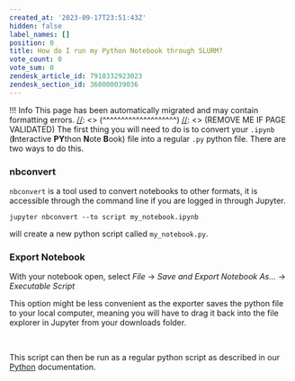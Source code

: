 ```yaml
---
created_at: '2023-09-17T23:51:43Z'
hidden: false
label_names: []
position: 0
title: How do I run my Python Notebook through SLURM?
vote_count: 0
vote_sum: 0
zendesk_article_id: 7918332923023
zendesk_section_id: 360000039036
---
```



[//]: <> (REMOVE ME IF PAGE VALIDATED)
[//]: <> (vvvvvvvvvvvvvvvvvvvv)
 !!! Info
     This page has been automatically migrated and may contain formatting errors.
[//]: <> (^^^^^^^^^^^^^^^^^^^^)
[//]: <> (REMOVE ME IF PAGE VALIDATED)
The first thing you will need to do is to convert your `.ipynb`
(**I**nteractive **PY**thon **N**ote **B**ook) file into a regular `.py`
python file. There are two ways to do this.

### nbconvert

`nbconvert` is a tool used to convert notebooks to other formats, it is
accessible through the command line if you are logged in through
Jupyter.

    jupyter nbconvert --to script my_notebook.ipynb 

will create a new python script called `my_notebook.py`.

### Export Notebook

With your notebook open, select *File* -&gt; *Save and Export Notebook
As...* -&gt; *Executable Script*

This option might be less convenient as the exporter saves the python
file to your local computer, meaning you will have to drag it back into
the file explorer in Jupyter from your downloads folder.

 

This script can then be run as a regular python script as described in
our [Python](https://support.nesi.org.nz/hc/en-gb/articles/207782537)
documentation.
